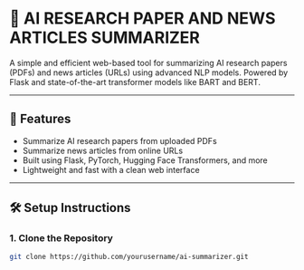# 🧠 AI RESEARCH PAPER AND NEWS ARTICLES SUMMARIZER

A simple and efficient web-based tool for summarizing AI research papers (PDFs) and news articles (URLs) using advanced NLP models. Powered by Flask and state-of-the-art transformer models like BART and BERT.

---

## 🚀 Features

- Summarize AI research papers from uploaded PDFs
- Summarize news articles from online URLs
- Built using Flask, PyTorch, Hugging Face Transformers, and more
- Lightweight and fast with a clean web interface

---

## 🛠️ Setup Instructions

### 1. Clone the Repository

```bash
git clone https://github.com/yourusername/ai-summarizer.git
